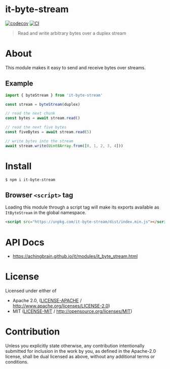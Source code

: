 # it-byte-stream

[![codecov](https://img.shields.io/codecov/c/github/achingbrain/it.svg?style=flat-square)](https://codecov.io/gh/achingbrain/it)
[![CI](https://img.shields.io/github/actions/workflow/status/achingbrain/it/js-test-and-release.yml?branch=main\&style=flat-square)](https://github.com/achingbrain/it/actions/workflows/js-test-and-release.yml?query=branch%3Amain)

> Read and write arbitrary bytes over a duplex stream

# About

<!--

!IMPORTANT!

Everything in this README between "# About" and "# Install" is automatically
generated and will be overwritten the next time the doc generator is run.

To make changes to this section, please update the @packageDocumentation section
of src/index.js or src/index.ts

To experiment with formatting, please run "npm run docs" from the root of this
repo and examine the changes made.

-->

This module makes it easy to send and receive bytes over streams.

## Example

```typescript
import { byteStream } from 'it-byte-stream'

const stream = byteStream(duplex)

// read the next chunk
const bytes = await stream.read()

// read the next five bytes
const fiveBytes = await stream.read(5)

// write bytes into the stream
await stream.write(Uint8Array.from([0, 1, 2, 3, 4]))
```

# Install

```console
$ npm i it-byte-stream
```

## Browser `<script>` tag

Loading this module through a script tag will make its exports available as `ItByteStream` in the global namespace.

```html
<script src="https://unpkg.com/it-byte-stream/dist/index.min.js"></script>
```

# API Docs

- <https://achingbrain.github.io/it/modules/it_byte_stream.html>

# License

Licensed under either of

- Apache 2.0, ([LICENSE-APACHE](https://github.com/achingbrain/it/blob/main/packages/it-byte-stream/LICENSE-APACHE) / <http://www.apache.org/licenses/LICENSE-2.0>)
- MIT ([LICENSE-MIT](https://github.com/achingbrain/it/blob/main/packages/it-byte-stream/LICENSE-MIT) / <http://opensource.org/licenses/MIT>)

# Contribution

Unless you explicitly state otherwise, any contribution intentionally submitted for inclusion in the work by you, as defined in the Apache-2.0 license, shall be dual licensed as above, without any additional terms or conditions.
